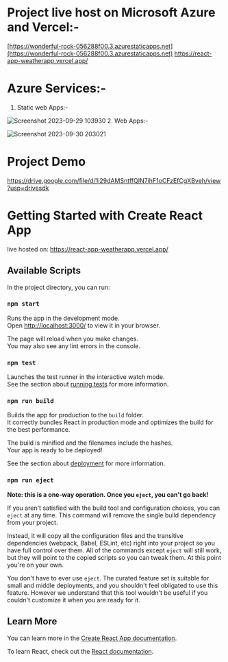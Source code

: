 # Project live host on Microsoft Azure and Vercel:-
[https://wonderful-rock-056288f00.3.azurestaticapps.net](https://wonderful-rock-056288f00.3.azurestaticapps.net)
https://react-app-weatherapp.vercel.app/

# Azure Services:-
1. Static web Apps:-

![Screenshot 2023-09-29 103930](https://github.com/manavpanchall/Weather/assets/113839416/11875d55-948c-4c56-8f32-b327da3a790f)
2. Web Apps:-

![Screenshot 2023-09-30 203021](https://github.com/manavpanchall/Weather/assets/113839416/f4dbe6ff-250f-4ebc-afda-23e130a43599)


# Project Demo
https://drive.google.com/file/d/1i29dAMSntffQIN7ihF1oCFzEfCgXBveh/view?usp=drivesdk



# Getting Started with Create React App

live hosted on: https://react-app-weatherapp.vercel.app/

## Available Scripts

In the project directory, you can run:

### `npm start`

Runs the app in the development mode.\
Open [http://localhost:3000/](http://localhost:3000/) to view it in your browser.

The page will reload when you make changes.\
You may also see any lint errors in the console.

### `npm test`

Launches the test runner in the interactive watch mode.\
See the section about [running tests](https://facebook.github.io/create-react-app/docs/running-tests) for more information.

### `npm run build`

Builds the app for production to the `build` folder.\
It correctly bundles React in production mode and optimizes the build for the best performance.

The build is minified and the filenames include the hashes.\
Your app is ready to be deployed!

See the section about [deployment](https://facebook.github.io/create-react-app/docs/deployment) for more information.

### `npm run eject`

**Note: this is a one-way operation. Once you `eject`, you can't go back!**

If you aren't satisfied with the build tool and configuration choices, you can `eject` at any time. This command will remove the single build dependency from your project.

Instead, it will copy all the configuration files and the transitive dependencies (webpack, Babel, ESLint, etc) right into your project so you have full control over them. All of the commands except `eject` will still work, but they will point to the copied scripts so you can tweak them. At this point you're on your own.

You don't have to ever use `eject`. The curated feature set is suitable for small and middle deployments, and you shouldn't feel obligated to use this feature. However we understand that this tool wouldn't be useful if you couldn't customize it when you are ready for it.

## Learn More

You can learn more in the [Create React App documentation](https://facebook.github.io/create-react-app/docs/getting-started).

To learn React, check out the [React documentation](https://reactjs.org/).
